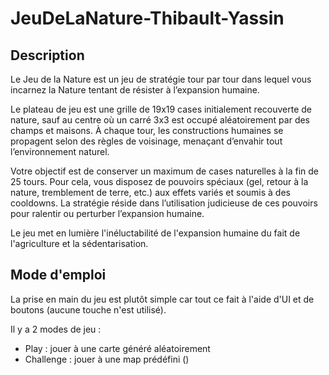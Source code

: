# JeuDeLaNature-Thibault-Yassin

## Description
Le Jeu de la Nature est un jeu de stratégie tour par tour dans lequel vous incarnez la Nature tentant de résister à l’expansion humaine.

Le plateau de jeu est une grille de 19x19 cases initialement recouverte de nature, sauf au centre où un carré 3x3 est occupé aléatoirement par des champs et maisons. À chaque tour, les constructions humaines se propagent selon des règles de voisinage, menaçant d’envahir tout l’environnement naturel.

Votre objectif est de conserver un maximum de cases naturelles à la fin de 25 tours. Pour cela, vous disposez de pouvoirs spéciaux (gel, retour à la nature, tremblement de terre, etc.) aux effets variés et soumis à des cooldowns. La stratégie réside dans l’utilisation judicieuse de ces pouvoirs pour ralentir ou perturber l’expansion humaine.

Le jeu met en lumière l'inéluctabilité de l'expansion humaine du fait de l'agriculture et la sédentarisation.

## Mode d'emploi
La prise en main du jeu est plutôt simple car tout ce fait à l'aide d'UI et de boutons (aucune touche n'est utilisé).

Il y a 2 modes de jeu :
- Play : jouer à une carte généré aléatoirement
- Challenge : jouer à une map prédéfini ()
